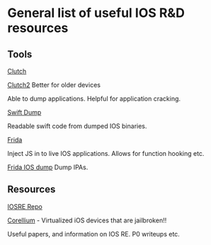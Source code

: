 # General list of useful IOS R&D resources

## Tools

[Clutch](https://github.com/KJCracks/Clutch
)

[Clutch2](https://github.com/KJCracks/Clutch2
) Better for older devices

Able to dump applications. Helpful for application cracking.

[Swift Dump](https://github.com/KJCracks/swift-dump
)

Readable swift code from dumped IOS binaries.

[Frida](https://github.com/frida)

Inject JS in to live IOS applications. Allows for function hooking etc.

[Frida IOS dump](https://github.com/AloneMonkey/frida-ios-dump)
Dump IPAs.

## Resources

[IOSRE Repo](https://github.com/kpwn/iOSRE)

[Corellium](https://www.corellium.com/) - Virtualized iOS devices that are jailbroken!!

Useful papers, and information on IOS RE. P0 writeups etc.
